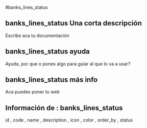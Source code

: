 #banks_lines_status
## banks_lines_status Una corta descripción
Escribe aca tu documentación

## banks_lines_status ayuda
Ayuda, por que o pones algo para guiar al que lo va a usar?

## banks_lines_status más info
Aca puedes poner tu web

## Información de : banks_lines_status 
id , 
  code , 
  name , 
  description , 
  icon , 
  color , 
  order_by , 
  status 
  